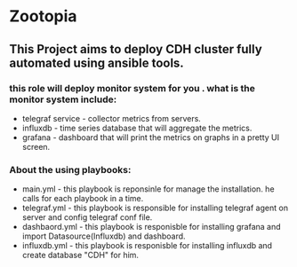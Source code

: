 # Zootopia
## This Project aims to deploy CDH cluster fully automated using ansible tools.
### this role will deploy monitor system for you . what is the monitor system include:
- telegraf service - collector metrics from servers.
- influxdb - time series database that will aggregate the metrics.
- grafana - dashboard that will print the metrics on graphs in a pretty UI screen.

### About the using playbooks:
- main.yml - this playbook is reponsinle for manage the installation. he calls for each playbook in a time.
- telegraf.yml - this playbook is responsible for installing telegraf agent on server and config telegraf conf file.
- dashbaord.yml - this playbook is responisble for installing grafana and import Datasource(Influxdb) and dashboard.
- influxdb.yml - this playbook is responisble for installing influxdb and create database "CDH" for him.
